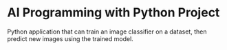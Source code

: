 # AI Programming with Python Project

Python application that can train an image classifier on a dataset, then predict new images using the trained model.
